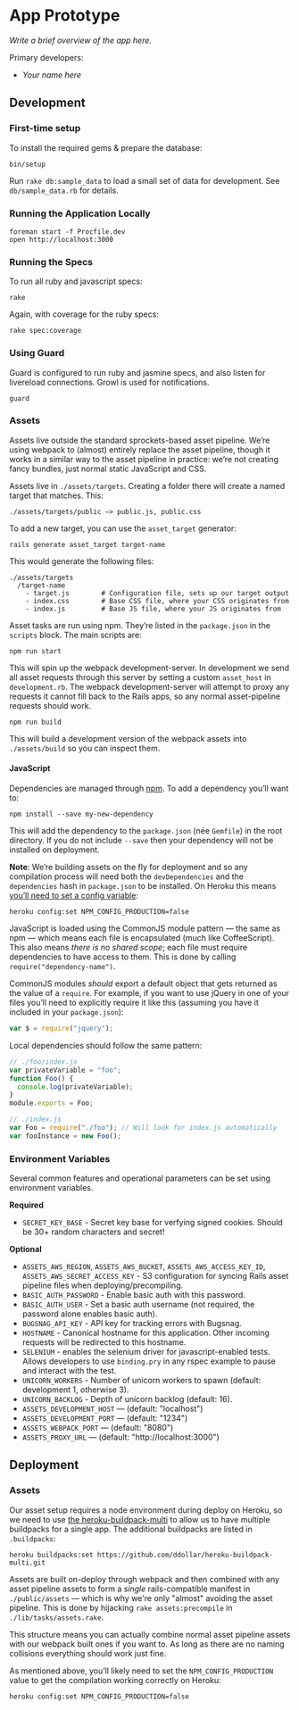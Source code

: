# App Prototype

_Write a brief overview of the app here._

Primary developers:

* _Your name here_

## Development

### First-time setup

To install the required gems & prepare the database:

```
bin/setup
```

Run `rake db:sample_data` to load a small set of data for development. See
`db/sample_data.rb` for details.

### Running the Application Locally

```
foreman start -f Procfile.dev
open http://localhost:3000
```

### Running the Specs

To run all ruby and javascript specs:

```
rake
```

Again, with coverage for the ruby specs:

```
rake spec:coverage
```

### Using Guard

Guard is configured to run ruby and jasmine specs, and also listen for
livereload connections. Growl is used for notifications.

```
guard
```

### Assets

Assets live outside the standard sprockets-based asset pipeline. We’re using webpack to (almost) entirely replace the asset pipeline, though it works in a similar way to the asset pipeline in practice: we’re not creating fancy bundles, just normal static JavaScript and CSS.

Assets live in `./assets/targets`. Creating a folder there will create a named target that matches. This:

```
./assets/targets/public —> public.js, public.css
```

To add a new target, you can use the `asset_target` generator:

```
rails generate asset_target target-name
```

This would generate the following files:

```
./assets/targets
  /target-name
    - target.js        # Configuration file, sets up our target output
    - index.css        # Base CSS file, where your CSS originates from
    - index.js         # Base JS file, where your JS originates from
```

Asset tasks are run using npm. They’re listed in the `package.json` in the `scripts` block. The main scripts are:

```
npm run start
```

This will spin up the webpack development-server. In development we send all asset requests through this server by setting a custom `asset_host` in `development.rb`. The webpack development-server will attempt to proxy any requests it cannot fill back to the Rails apps, so any normal asset-pipeline requests should work.

```
npm run build
```

This will build a development version of the webpack assets into `./assets/build` so you can inspect them.

#### JavaScript

Dependencies are managed through [npm](http://npmjs.com). To add a dependency you’ll want to:

```
npm install --save my-new-dependency
```

This will add the dependency to the `package.json` (née `Gemfile`) in the root directory. If you do not include `--save` then your dependency will not be installed on deployment.

**Note**: We’re building assets on the fly for deployment and so any compilation process will need both the `devDependencies` and the `dependencies` hash in `package.json` to be installed. On Heroku this means [you’ll need to set a config variable](https://github.com/heroku/heroku-buildpack-nodejs#enable-or-disable-devdependencies-installation):

```
heroku config:set NPM_CONFIG_PRODUCTION=false
```

JavaScript is loaded using the CommonJS module pattern — the same as npm — which means each file is encapsulated (much like CoffeeScript). This also means *there is no shared scope*; each file must require dependencies to have access to them. This is done by calling `require("dependency-name")`.

CommonJS modules _should_ export a default object that gets returned as the value of a `require`. For example, if you want to use jQuery in one of your files you’ll need to explicitly require it like this (assuming you have it included in your `package.json`):

```js
var $ = require("jquery");
```

Local dependencies should follow the same pattern:

```js
// ./foo/index.js
var privateVariable = "foo";
function Foo() {
  console.log(privateVariable);
}
module.exports = Foo;

// ./index.js
var Foo = require("./foo"); // Will look for index.js automatically
var fooInstance = new Foo();
```

### Environment Variables

Several common features and operational parameters can be set using
environment variables.

**Required**

* `SECRET_KEY_BASE` - Secret key base for verfying signed cookies. Should be
  30+ random characters and secret!

**Optional**

* `ASSETS_AWS_REGION`, `ASSETS_AWS_BUCKET`, `ASSETS_AWS_ACCESS_KEY_ID`,
  `ASSETS_AWS_SECRET_ACCESS_KEY` - S3 configuration for syncing Rails asset
  pipeline files when deploying/precompiling.
* `BASIC_AUTH_PASSWORD` - Enable basic auth with this password.
* `BASIC_AUTH_USER` - Set a basic auth username (not required, the password alone enables basic auth).
* `BUGSNAG_API_KEY` - API key for tracking errors with Bugsnag.
* `HOSTNAME` - Canonical hostname for this application. Other incoming
  requests will be redirected to this hostname.
* `SELENIUM` - enables the selenium driver for javascript-enabled tests. Allows developers to use `binding.pry` in any rspec example to pause and interact with the test.
* `UNICORN_WORKERS` - Number of unicorn workers to spawn (default: development
  1, otherwise 3).
* `UNICORN_BACKLOG` - Depth of unicorn backlog (default: 16).
* `ASSETS_DEVELOPMENT_HOST` — (default: "localhost")
* `ASSETS_DEVELOPMENT_PORT` — (default: "1234")
* `ASSETS_WEBPACK_PORT` — (default: "8080")
* `ASSETS_PROXY_URL` — (default: "http://localhost:3000")

## Deployment

### Assets

Our asset setup requires a node environment during deploy on Heroku, so we need to use [the heroku-buildpack-multi](https://github.com/ddollar/heroku-buildpack-multi) to allow us to have multiple buildpacks for a single app. The additional buildpacks are listed in `.buildpacks`:

```
heroku buildpacks:set https://github.com/ddollar/heroku-buildpack-multi.git
```

Assets are built on-deploy through webpack and then combined with any asset pipeline assets to form a _single_ rails-compatible manifest in `./public/assets` — which is why we're only "almost" avoiding the asset pipeline. This is done by hijacking `rake assets:precompile` in `./lib/tasks/assets.rake`.

This structure means you can actually combine normal asset pipeline assets with our webpack built ones if you want to. As long as there are no naming collisions everything should work just fine.

As mentioned above, you’ll likely need to set the `NPM_CONFIG_PRODUCTION` value to get the compilation working correctly on Heroku:

```
heroku config:set NPM_CONFIG_PRODUCTION=false
```
